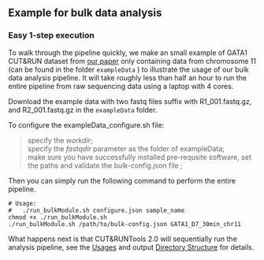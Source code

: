 ## Example for bulk data analysis
### Easy 1-step execution

To walk through the pipeline quickly, we make an small example of GATA1 CUT&RUN dataset from [our paper](https://genomebiology.biomedcentral.com/articles/10.1186/s13059-019-1802-4) only containing data from chromosome 11 (can be found in the folder `exampleData` ) to illustrate the usage of our bulk data analysis pipeline. It will take roughly less than half an hour to run the entire pipeline from raw sequencing data using a laptop with 4 cores.

Download the example data with two fastq files suffix with R1_001.fastq.gz, and R2_001.fastq.gz in the `exampleData` folder.

To configure the exampleData_configure.sh file:   
> specify the *workdir*;  
  specify the *fastqdir* parameter as the folder of exampleData;  
  make sure you have successfully installed pre-requsite software, set the paths and validate the bulk-config.json file ;  

Then you can simply run the following command to perform the entire pipeline.

```
# Usage:
#   ./run_bulkModule.sh configure.json sample_name
chmod +x ./run_bulkModule.sh   
./run_bulkModule.sh /path/to/bulk-config.json GATA1_D7_30min_chr11
```

What happens next is that CUT&RUNTools 2.0 will sequentially run the analysis pipeline, see the [Usages](./bulk-USAGE.md) and output [Directory Structure](./bulk-DIRECTORY.md) for details. 



